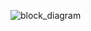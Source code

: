 ![block_diagram](https://user-images.githubusercontent.com/101269445/164971404-4b6a6079-4edd-46a0-beff-87afbf3e861e.png)

